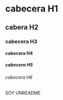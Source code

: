 # cabecera H1
## cabera H2 
### cabecera H3 
#### cabecera H4
##### cabecera H5
###### cabecera H6



SOY UNREADME
